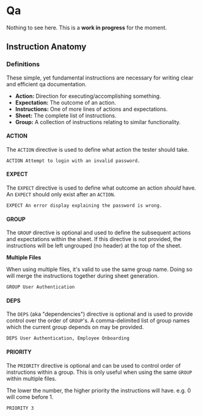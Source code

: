 # Qa

Nothing to see here. This is a **work in progress** for the moment.

## Instruction Anatomy

### Definitions

These simple, yet fundamental instructions are necessary for writing clear and
efficient qa documentation.

* **Action:** Direction for executing/accomplishing something.
* **Expectation:** The outcome of an action.
* **Instructions:** One of more lines of actions and expectations.
* **Sheet:** The complete list of instructions.
* **Group:** A collection of instructions relating to similar functionality.


#### ACTION

The `ACTION` directive is used to define what action the tester should take.

```
ACTION Attempt to login with an invalid password.
```

#### EXPECT

The `EXPECT` directive is used to define what outcome an action *should* have.
An `EXPECT` should only exist after an `ACTION`.

```
EXPECT An error display explaining the password is wrong.
```

#### GROUP

The `GROUP` directive is optional and used to define the subsequent actions and
expectations within the sheet. If this directive is not provided, the
instructions will be left ungrouped (no header) at the top of the sheet.

**Multiple Files**

When using multiple files, it's valid to use the same group name. Doing so will
merge the instructions together during sheet generation.

```
GROUP User Authentication
```

#### DEPS

The `DEPS` (aka "dependencies") directive is optional and is used to provide
control over the order of `GROUP`'s. A comma-delimited list of group names which
the current group depends on may be provided.

```
DEPS User Authentication, Employee Onboarding
```

#### PRIORITY

The `PRIORITY` directive is optional and can be used to control order of
instructions within a group. This is only useful when using the same `GROUP`
within multiple files.

The lower the number, the higher priority the instructions will have. e.g. 0
will come before 1.

```
PRIORITY 3
```
